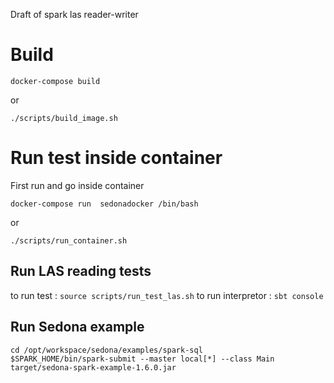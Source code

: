Draft of spark las reader-writer
# Build
```console 
docker-compose build
```
or 
```console 
./scripts/build_image.sh
```
# Run test inside container 
First run and go inside container
```console 
docker-compose run  sedonadocker /bin/bash
```
or 
```console
./scripts/run_container.sh
```
##  Run LAS reading tests
to run test : 
```source scripts/run_test_las.sh```
to run interpretor :
```sbt console```

## Run Sedona example
   ```console
   cd /opt/workspace/sedona/examples/spark-sql
   $SPARK_HOME/bin/spark-submit --master local[*] --class Main target/sedona-spark-example-1.6.0.jar
   ```

